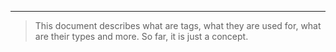 ___

>This document describes what are tags, what they are used for, what are their types and more. So far, it is just a concept.

